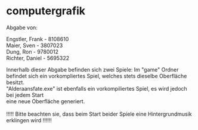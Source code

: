 # computergrafik
Abgabe von: <br/>

Engstler, Frank - 8108610<br/>
Maier, Sven - 3807023<br/>
Dung, Ron - 9780012 <br/>
Richter, Daniel - 5695322

Innerhalb dieser Abgabe befinden sich zwei Spiele:
Im "game" Ordner befindet sich ein vorkompliertes Spiel, welches stets dieselbe Oberfläche besitzt. <br/>
"Alderaansfate.exe" ist ebenfalls ein vorkompiliertes Spiel, es wird jedoch bei jedem Start <br/>
eine neue Oberfläche generiert. <br/><br/>
!!!!! Bitte beachten sie, dass beim Start beider Spiele eine Hintergrundmusik erklingen wird !!!!!!
